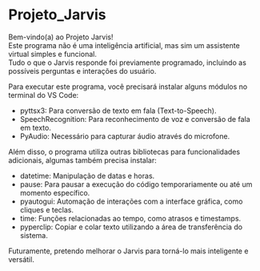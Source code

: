 # Projeto_Jarvis

Bem-vindo(a) ao Projeto Jarvis!  
Este programa não é uma inteligência artificial, mas sim um assistente virtual simples e funcional.  
Tudo o que o Jarvis responde foi previamente programado, incluindo as possíveis perguntas e interações do usuário.  

Para executar este programa, você precisará instalar alguns módulos no terminal do VS Code:  
- pyttsx3: Para conversão de texto em fala (Text-to-Speech).  
- SpeechRecognition: Para reconhecimento de voz e conversão de fala em texto.  
- PyAudio: Necessário para capturar áudio através do microfone.  

Além disso, o programa utiliza outras bibliotecas para funcionalidades adicionais, algumas também precisa instalar:  
- datetime: Manipulação de datas e horas.  
- pause: Para pausar a execução do código temporariamente ou até um momento específico.  
- pyautogui: Automação de interações com a interface gráfica, como cliques e teclas.  
- time: Funções relacionadas ao tempo, como atrasos e timestamps.  
- pyperclip: Copiar e colar texto utilizando a área de transferência do sistema.  

Futuramente, pretendo melhorar o Jarvis para torná-lo mais inteligente e versátil.